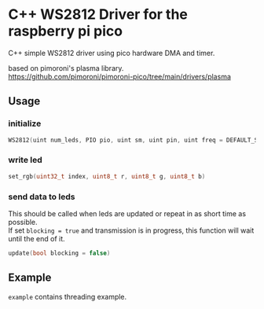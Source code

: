 C++ WS2812 Driver for the raspberry pi pico
===============================
C++ simple WS2812 driver using pico hardware DMA and timer.

based on pimoroni's plasma library.   
https://github.com/pimoroni/pimoroni-pico/tree/main/drivers/plasma

## Usage

### initialize 
```c++
WS2812(uint num_leds, PIO pio, uint sm, uint pin, uint freq = DEFAULT_SERIAL_FREQ, GRB *buffer = nullptr)
```

### write led
```c++
set_rgb(uint32_t index, uint8_t r, uint8_t g, uint8_t b)
```

### send data to leds  
This should be called when leds are updated or repeat in as short time as possible.   
If set `blocking = true` and transmission is in progress, this function will wait until the end of it.
```c++
update(bool blocking = false)
```

## Example
`example` contains threading example.